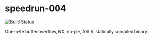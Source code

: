 # speedrun-004

[![Build Status](https://travis-ci.com/o-o-overflow/dc2019q-speedrun-004.svg?token=6XM5nywRvLrMFwxAsXj3&branch=master)](https://travis-ci.com/o-o-overflow/dc2019q-speedrun-004)

One-byte buffer overflow, NX, no-pie, ASLR, statically compiled binary.

 
